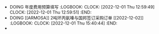 - DOING 年度费用预算填写
  :LOGBOOK:
  CLOCK: [2022-12-01 Thu 12:59:49]
  CLOCK: [2022-12-01 Thu 12:59:51]
  :END:
- DOING [[ARMOSA]] 2吨环丙氨嗪与国邦签订采购订单 [[2022-12-02]]
  :LOGBOOK:
  CLOCK: [2022-12-01 Thu 15:40:44]
  :END:
-
